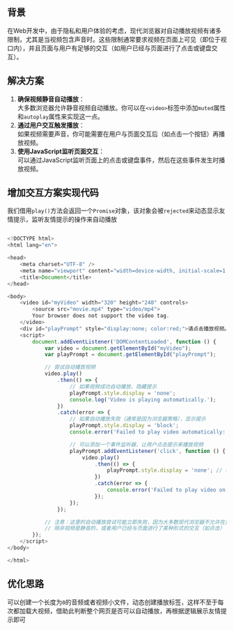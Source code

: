 ## 背景
在Web开发中，由于隐私和用户体验的考虑，现代浏览器对自动播放视频有诸多限制，尤其是当视频包含声音时。这些限制通常要求视频在页面上可见（即位于视口内），并且页面与用户有足够的交互（如用户已经与页面进行了点击或键盘交互）。


## 解决方案

1.  **确保视频静音自动播放**：  
    大多数浏览器允许静音视频自动播放。你可以在`<video>`标签中添加`muted`属性和`autoplay`属性来实现这一点。
1.  **通过用户交互触发播放**：  
    如果视频需要声音，你可能需要在用户与页面交互后（如点击一个按钮）再播放视频。
1.  **使用JavaScript监听页面交互**：  
    可以通过JavaScript监听页面上的点击或键盘事件，然后在这些事件发生时播放视频。

## 增加交互方案实现代码

我们借用`play()`方法会返回一个`Promise`对象，该对象会被`rejected`来动态显示友情提示，监听友情提示的操作来自动播放



```js

<!DOCTYPE html>
<html lang="en">

<head>
    <meta charset="UTF-8" />
    <meta name="viewport" content="width=device-width, initial-scale=1.0" />
    <title>Document</title>
</head>

<body>
    <video id="myVideo" width="320" height="240" controls>
        <source src="movie.mp4" type="video/mp4">
        Your browser does not support the video tag.
    </video>
    <div id="playPrompt" style="display:none; color:red;">请点击播放视频。</div>
    <script>
        document.addEventListener('DOMContentLoaded', function () {
            var video = document.getElementById("myVideo");
            var playPrompt = document.getElementById("playPrompt");

            // 尝试自动播放视频  
            video.play()
                .then(() => {
                    // 如果视频成功自动播放，隐藏提示  
                    playPrompt.style.display = 'none';
                    console.log('Video is playing automatically.');
                })
                .catch(error => {
                    // 如果自动播放失败（通常是因为浏览器策略），显示提示  
                    playPrompt.style.display = 'block';
                    console.error('Failed to play video automatically:', error);

                    // 可以添加一个事件监听器，让用户点击提示来播放视频  
                    playPrompt.addEventListener('click', function () {
                        video.play()
                            .then(() => {
                                playPrompt.style.display = 'none'; // 视频播放后隐藏提示  
                            })
                            .catch(error => {
                                console.error('Failed to play video on click:', error);
                            });
                    });
                });

            // 注意：这里的自动播放尝试可能立即失败，因为大多数现代浏览器不允许在页面加载时自动播放带有声音的视频  
            // 除非视频是静音的，或者用户已经与页面进行了某种形式的交互（如点击）  
        });
    </script>
</body>

</html>
```

## 优化思路 
可以创建一个长度为`0`的音频或者视频小文件，动态创建播放标签，这样不至于每次都加载大视频，借助此判断整个网页是否可以自动播放，再根据逻辑展示友情提示即可

